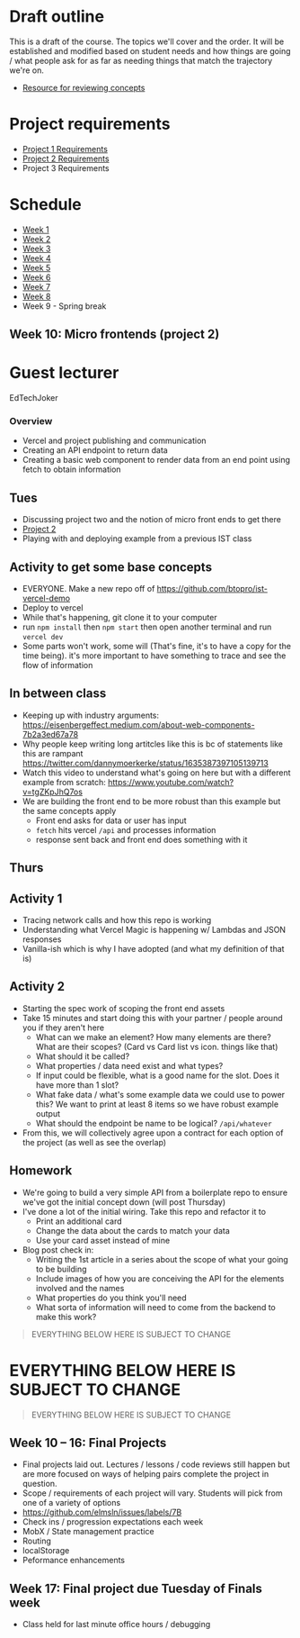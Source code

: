 # Draft outline
This is a draft of the course. The topics we'll cover and the order. It will be established and modified based on student needs and how things are going / what people ask for as far as needing things that match the trajectory we're on.
- [Resource for reviewing concepts](https://youtube.com/playlist?list=PLJQupiji7J5efO_Q5VGZcPE4O_TM_HGP4)

# Project requirements
- [Project 1 Requirements](https://github.com/elmsln/edtechjoker/blob/master/sp-23/projects/project-1.md)
- [Project 2 Requirements](https://github.com/elmsln/edtechjoker/blob/master/sp-23/projects/project-2.md)
- Project 3 Requirements

# Schedule

- [Week 1](https://github.com/elmsln/edtechjoker/tree/master/sp-23/week-1)
- [Week 2](https://github.com/elmsln/edtechjoker/tree/master/sp-23/week-2)
- [Week 3](https://github.com/elmsln/edtechjoker/tree/master/sp-23/week-3)
- [Week 4](https://github.com/elmsln/edtechjoker/tree/master/sp-23/week-4)
- [Week 5](https://github.com/elmsln/edtechjoker/tree/master/sp-23/week-5)
- [Week 6](https://github.com/elmsln/edtechjoker/tree/master/sp-23/week-6)
- [Week 7](https://github.com/elmsln/edtechjoker/tree/master/sp-23/week-7)
- [Week 8](https://github.com/elmsln/edtechjoker/tree/master/sp-23/week-8)
- Week 9 - Spring break

## Week 10: Micro frontends (project 2)

# Guest lecturer
EdTechJoker

### Overview
- Vercel and project publishing and communication
- Creating an API endpoint to return data
- Creating a basic web component to render data from an end point using fetch to obtain information

## Tues
- Discussing project two and the notion of micro front ends to get there
- [Project 2](https://github.com/elmsln/edtechjoker/blob/master/sp-23/projects/project-2.md)
- Playing with and deploying example from a previous IST class

## Activity to get some base concepts
- EVERYONE. Make a new repo off of https://github.com/btopro/ist-vercel-demo
- Deploy to vercel
- While that's happening, git clone it to your computer
- run `npm install` then `npm start` then open another terminal and run `vercel dev`
- Some parts won't work, some will (That's fine, it's to have a copy for the time being). it's more important to have something to trace and see the flow of information

## In between class
- Keeping up with industry arguments: https://eisenbergeffect.medium.com/about-web-components-7b2a3ed67a78
- Why people keep writing long artitcles like this is bc of statements like this are rampant https://twitter.com/dannymoerkerke/status/1635387397105139713
- Watch this video to understand what's going on here but with a different example from scratch: https://www.youtube.com/watch?v=tgZKpJhQ7os
- We are building the front end to be more robust than this example but the same concepts apply
  - Front end asks for data or user has input
  - `fetch` hits vercel `/api` and processes information
  - response sent back and front end does something with it

## Thurs
## Activity 1
- Tracing network calls and how this repo is working
- Understanding what Vercel Magic is happening w/ Lambdas and JSON responses
- Vanilla-ish which is why I have adopted (and what my definition of that is)

## Activity 2
- Starting the spec work of scoping the front end assets
- Take 15 minutes and start doing this with your partner / people around you if they aren't here
  - What can we make an element? How many elements are there? What are their scopes? (Card vs Card list vs icon. things like that)
  - What should it be called?
  - What properties / data need exist and what types?
  - If input could be flexible, what is a good name for the slot. Does it have more than 1 slot?
  - What fake data / what's some example data we could use to power this? We want to print at least 8 items so we have robust example output
  - What should the endpoint be name to be logical? `/api/whatever`
- From this, we will collectively agree upon a contract for each option of the project (as well as see the overlap)

## Homework
- We're going to build a very simple API from a boilerplate repo to ensure we've got the initial concept down (will post Thursday)
- I've done a lot of the initial wiring. Take this repo and refactor it to
  - Print an additional card
  - Change the data about the cards to match your data
  - Use your card asset instead of mine
- Blog post check in:
  - Writing the 1st article in a series about the scope of what your going to be building
  - Include images of how you are conceiving the API for the elements involved and the names
  - What properties do you think you'll need
  - What sorta of information will need to come from the backend to make this work?

> EVERYTHING BELOW HERE IS SUBJECT TO CHANGE
# EVERYTHING BELOW HERE IS SUBJECT TO CHANGE
> EVERYTHING BELOW HERE IS SUBJECT TO CHANGE

## Week 10 – 16: Final Projects
- Final projects laid out. Lectures / lessons / code reviews still happen but are more focused on ways of helping pairs complete the project in question.
- Scope / requirements of each project will vary. Students will pick from one of a variety of options
- https://github.com/elmsln/issues/labels/7B
- Check ins / progression expectations each week
- MobX / State management practice
- Routing
- localStorage
- Peformance enhancements

## Week 17: Final project due Tuesday of Finals week
- Class held for last minute office hours / debugging
